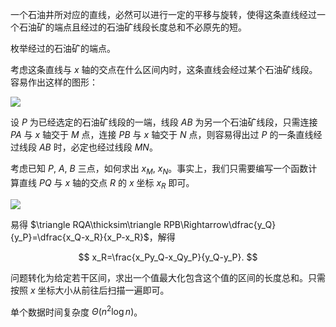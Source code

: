 一个石油井所对应的直线，必然可以进行一定的平移与旋转，使得这条直线经过一个石油矿的端点且经过的石油矿线段长度总和不必原先的短。

枚举经过的石油矿的端点。

考虑这条直线与 $x$ 轴的交点在什么区间内时，这条直线会经过某个石油矿线段。容易作出这样的图形：

![](https://molmin.github.io/problem/20/2.png)

设 $P$ 为已经选定的石油矿线段的一端，线段 $AB$ 为另一个石油矿线段，只需连接 $PA$ 与 $x$ 轴交于 $M$ 点，连接 $PB$ 与 $x$ 轴交于 $N$ 点，则容易得出过 $P$ 的一条直线经过线段 $AB$ 时，必定也经过线段 $MN$。

考虑已知 $P,\ A,\ B$ 三点，如何求出 $x_M,\ x_N$。事实上，我们只需要编写一个函数计算直线 $PQ$ 与 $x$ 轴的交点 $R$ 的 $x$ 坐标 $x_R$ 即可。

![](https://molmin.github.io/problem/20/3.png)

易得 $\triangle RQA\thicksim\triangle RPB\Rightarrow\dfrac{y_Q}{y_P}=\dfrac{x_Q-x_R}{x_P-x_R}$，解得

$$
x_R=\frac{x_Py_Q-x_Qy_P}{y_Q-y_P}.
$$

问题转化为给定若干区间，求出一个值最大化包含这个值的区间的长度总和。只需按照 $x$ 坐标大小从前往后扫描一遍即可。

单个数据时间复杂度 $\Theta(n^2\log n)$。
